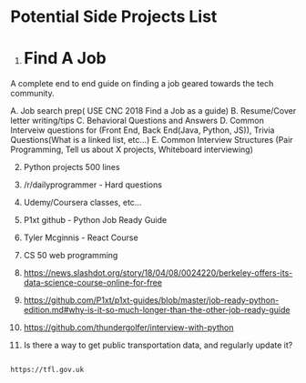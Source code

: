 # Potential Side Projects List


1.  # Find A Job

A complete end to end guide on finding a job geared towards the tech community.  

A.  Job search prep( USE CNC 2018 Find a Job as a guide)
B.  Resume/Cover letter writing/tips
C.  Behavioral Questions and Answers
D.  Common Interveiw questions for (Front End, Back End(Java, Python, JS)), Trivia Questions(What is a linked list, etc...)
E.  Common Interview Structures (Pair Programming, Tell us about X projects, Whiteboard interviewing)



2.  Python projects 500 lines

3.  /r/dailyprogrammer - Hard questions

4.  Udemy/Coursera classes, etc...

5.  P1xt github - Python Job Ready Guide

6. Tyler Mcginnis - React Course

7.  CS 50 web programming

8.  https://news.slashdot.org/story/18/04/08/0024220/berkeley-offers-its-data-science-course-online-for-free

9.  https://github.com/P1xt/p1xt-guides/blob/master/job-ready-python-edition.md#why-is-it-so-much-longer-than-the-other-job-ready-guide

10.  https://github.com/thundergolfer/interview-with-python

11.  Is there a way to get public transportation data, and regularly update it?

```

https://tfl.gov.uk

```



